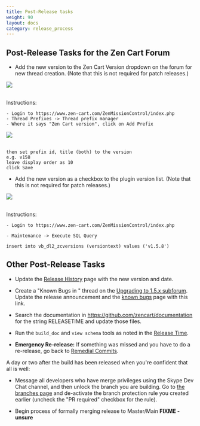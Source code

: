 ```yaml
---
title: Post-Release tasks 
weight: 90
layout: docs
category: release_process
---
```


## Post-Release Tasks for the Zen Cart Forum 
- Add the new version to the Zen Cart Version dropdown on the forum for new thread creation. (Note that this is not required for patch releases.)

<img src="/images/forum_version_selection.png"> 
<br><br>

Instructions: 
```
- Login to https://www.zen-cart.com/ZenMissionControl/index.php
- Thread Prefixes -> Thread prefix manager 
- Where it says "Zen Cart version", click on Add Prefix 
```

<img src="/images/thread_prefix_manager.png"> 
<br><br>

```
then set prefix id, title (both) to the version 
e.g. v158
leave display order as 10 
click Save
```

- Add the new version as a checkbox to the plugin version list. (Note that this is not required for patch releases.)

<img src="/images/plugin_version_selection.png"> 
<br><br>

Instructions: 
```
- Login to https://www.zen-cart.com/ZenMissionControl/index.php

- Maintenance -> Execute SQL Query 

insert into vb_dl2_zcversions (versiontext) values ('v1.5.8')
```

## Other Post-Release Tasks 

- Update the [Release History](/user/about_us/release_history/) page with the new version and date.

- Create a "Known Bugs in <release>" thread on the [Upgrading to 1.5.x subforum](https://www.zen-cart.com/forumdisplay.php?156-Upgrading-to-1-5-x).   Update the release announcement and the [known bugs](/user/about_us/known_bugs/) page with this link.

- Search the documentation in https://github.com/zencart/documentation for the string RELEASETIME and update those files.

- Run the `build_doc` and `view schema` tools as noted in the [Release Time](https://github.com/scottcwilson/zencart_tools). 

- **Emergency Re-release:** If something was missed and you have to do a re-release, go back to [Remedial Commits](/dev/release_process/release_tagging/#possible-remedial-commits). 

A day or two after the build has been released when you're confident that all is well: 

- Message all developers who have merge privileges using the Skype Dev Chat channel, and then unlock the branch you are building.  Go to [the branches page](https://github.com/zencart/zencart/settings/branches) and de-activate the branch protection rule you created earlier (uncheck the "PR required" checkbox for the rule).

- Begin process of formally merging release to Master/Main **FIXME - unsure**

